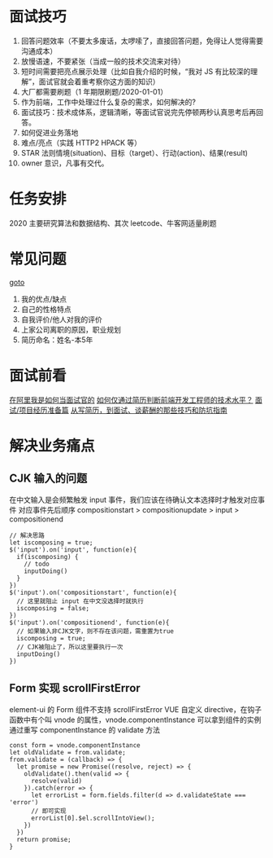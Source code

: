 # 面试技巧

1.  回答问题效率（不要太多废话，太啰嗦了，直接回答问题，免得让人觉得需要沟通成本）
2.  放慢语速，不要紧张（当成一般的技术交流来对待）
3.  短时间需要把亮点展示处理（比如自我介绍的时候，“我对 JS 有比较深的理解”，面试官就会着重考察你这方面的知识）
4.  大厂都需要刷题（1 年期限刷题/2020-01-01）
5.  作为前端，工作中处理过什么复杂的需求，如何解决的?
6.  面试技巧：技术成体系，逻辑清晰，等面试官说完先停顿两秒认真思考后再回答。
7.  如何促进业务落地
8.  难点/亮点（实践 HTTP2 HPACK 等）
9.  STAR 法则情境(situation)、目标（target）、行动(action)、结果(result)
10. owner 意识，凡事有交代。

# 任务安排

2020 主要研究算法和数据结构、其次 leetcode、牛客网适量刷题

# 常见问题

[goto](./.behavior)

1.  我的优点/缺点
2.  自己的性格特点
3.  自我评价/他人对我的评价
4.  上家公司离职的原因，职业规划
5.  简历命名：姓名-本5年

# 面试前看

[在阿里我是如何当面试官的](https://juejin.im/post/5e6ebfa86fb9a07ca714d0ec)
[如何仅通过简历判断前端开发工程师的技术水平？](https://www.zhihu.com/question/352896523/answer/876463728?utm_source=wechat_session&utm_medium=social&utm_oi=663345137078505472)
[面试/项目经历准备篇](https://mp.weixin.qq.com/s/tkyGa6nxHVrqD6WoWGBNLg)
[从写简历，到面试、谈薪酬的那些技巧和防坑指南](https://mp.weixin.qq.com/s/KA9lTZlqySgc3JBBdBkZqA)

# 解决业务痛点

## CJK 输入的问题

在中文输入是会频繁触发 input 事件，我们应该在待确认文本选择时才触发对应事件
对应事件先后顺序
compositionstart > compositionupdate > input > compositionend

```
// 解决思路
let iscomposing = true;
$('input').on('input', function(e){
  if(iscomposing) {
    // todo
    inputDoing()
  }
})
$('input').on('compositionstart', function(e){
  // 这里就阻止 input 在中文没选择时就执行
  iscomposing = false;
})
$('input').on('compositionend', function(e){
  // 如果输入非CJK文字，则不存在该问题，需重置为true
  iscomposing = true;
  // CJK被阻止了，所以这里要执行一次
  inputDoing()
})
```

## Form 实现 scrollFirstError

element-ui 的 Form 组件不支持 scrollFirstError
VUE 自定义 directive，在钩子函数中有个叫 vnode 的属性，vnode.componentInstance 可以拿到组件的实例
通过重写 componentInstance 的 validate 方法

```
const form = vnode.componentInstance
let oldValidate = from.validate;
from.validate = (callback) => {
  let promise = new Promise((resolve, reject) => {
    oldValidate().then(valid => {
      resolve(valid)
    }).catch(error => {
      let errorList = form.fields.filter(d => d.validateState === 'error')
      // 即可实现
      errorList[0].$el.scrollIntoView();
    })
  })
  return promise;
}
```

